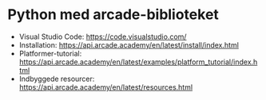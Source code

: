 # Python med arcade-biblioteket

- Visual Studio Code: https://code.visualstudio.com/
- Installation: https://api.arcade.academy/en/latest/install/index.html
- Platformer-tutorial: https://api.arcade.academy/en/latest/examples/platform_tutorial/index.html
- Indbyggede resourcer: https://api.arcade.academy/en/latest/resources.html
